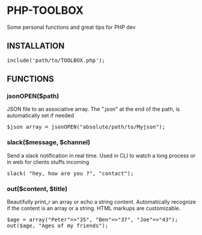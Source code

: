 # PHP-TOOLBOX
Some personal functions and great tips for PHP dev

## INSTALLATION
<pre>
include('path/to/TOOLBOX.php');
</pre>

## FUNCTIONS

### jsonOPEN($path)
JSON file to an associative array. The ".json" at the end of the path, is automatically set if needed

<pre>
$json_array = jsonOPEN("absolute/path/to/Myjson");
</pre>

### slack($message, $channel)
Send a slack notification in real time. Used in CLI to watch a long process or in web for clients stuffs incoming

<pre>
slack( "hey, how are you ?", "contact");
</pre>

### out($content, $title)
Beautifully print_r an array or echo a string content. Automatically recognize if the content is an array or a string. HTML markups are customizable.

<pre>
$age = array("Peter"=>"35", "Ben"=>"37", "Joe"=>"43");
out($age, "Ages of my friends");
</pre>
